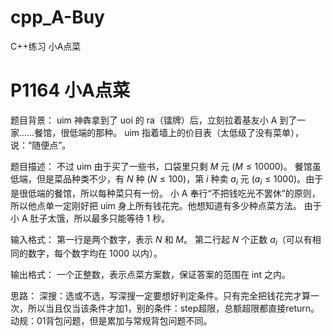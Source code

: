 # cpp_A-Buy
C++练习 小A点菜

# P1164 小A点菜

题目背景：
uim 神犇拿到了 uoi 的 ra（镭牌）后，立刻拉着基友小 A 到了一家……餐馆，很低端的那种。
uim 指着墙上的价目表（太低级了没有菜单），说：“随便点”。

题目描述：
不过 uim 由于买了一些书，口袋里只剩 $M$ 元 $(M \le 10000)$。
餐馆虽低端，但是菜品种类不少，有 $N$ 种 $(N \le 100)$，第 $i$ 种卖 $a_i$ 元 $(a_i \le 1000)$。由于是很低端的餐馆，所以每种菜只有一份。
小 A 奉行“不把钱吃光不罢休”的原则，所以他点单一定刚好把 uim 身上所有钱花完。他想知道有多少种点菜方法。
由于小 A 肚子太饿，所以最多只能等待 $1$ 秒。

输入格式：
第一行是两个数字，表示 $N$ 和 $M$。
第二行起 $N$ 个正数 $a_i$（可以有相同的数字，每个数字均在 $1000$ 以内）。

输出格式：
一个正整数，表示点菜方案数，保证答案的范围在 int 之内。

思路：
深搜：选或不选，写深搜一定要想好判定条件。只有完全把钱花完才算一次，所以当且仅当该条件才加1，别的条件：step超限，总额超限都直接return。
动规：01背包问题，但是累加与常规背包问题不同。
